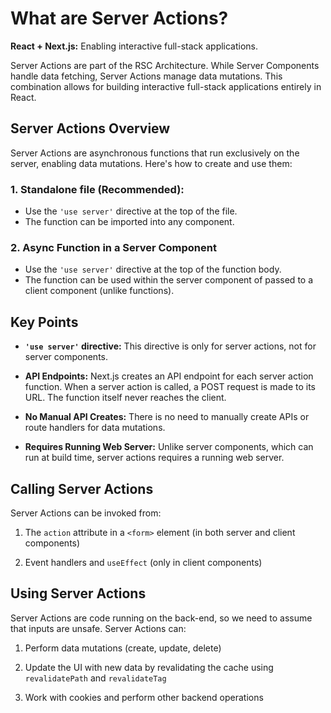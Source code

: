 # What are Server Actions?

**React + Next.js:** Enabling interactive full-stack applications.

Server Actions are part of the RSC Architecture. While Server Components handle data fetching, Server Actions manage data mutations. This combination allows for building interactive full-stack applications entirely in React.

## Server Actions Overview

Server Actions are asynchronous functions that run exclusively on the server, enabling data mutations. Here's how to create and use them:

### 1. Standalone file (Recommended):

- Use the `'use server'` directive at the top of the file.
- The function can be imported into any component.

### 2. Async Function in a Server Component

- Use the `'use server'` directive at the top of the function body.
- The function can be used within the server component of passed to a client component (unlike functions).

## Key Points

- **`'use server'` directive:** This directive is only for server actions, not for server components.

- **API Endpoints:** Next.js creates an API endpoint for each server action function. When a server action is called, a POST request is made to its URL. The function itself never reaches the client.

- **No Manual API Creates:** There is no need to manually create APIs or route handlers for data mutations.

- **Requires Running Web Server:** Unlike server components, which can run at build time, server actions requires a running web server.

## Calling Server Actions

Server Actions can be invoked from:

1. The `action` attribute in a `<form>` element (in both server and client components)

2. Event handlers and `useEffect` (only in client components)

## Using Server Actions

Server Actions are code running on the back-end, so we need to assume that inputs are unsafe. Server Actions can:

1. Perform data mutations (create, update, delete)

2. Update the UI with new data by revalidating the cache using `revalidatePath` and `revalidateTag`

3. Work with cookies and perform other backend operations
